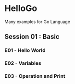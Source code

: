 # HelloGo
Many examples for Go Language 

## Session 01 : Basic
### E01 - Hello World
### E02 - Variables
### E03 - Operation and Print